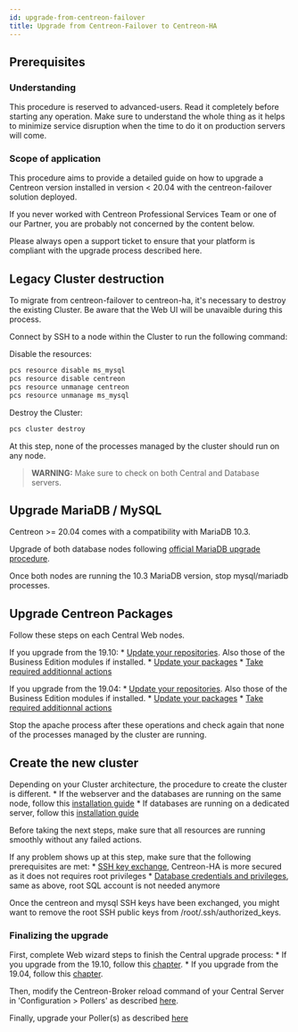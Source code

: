 ```yaml
---
id: upgrade-from-centreon-failover
title: Upgrade from Centreon-Failover to Centreon-HA
---
```


## Prerequisites

### Understanding

This procedure is reserved to advanced-users. Read it completely before starting any operation. 
Make sure to understand the whole thing as it helps to minimize service disruption when 
the time to do it on production servers will come.

### Scope of application

This procedure aims to provide a detailed guide on how to upgrade a Centreon version installed in version < 20.04 with 
the centreon-failover solution deployed. 

If you never worked with Centreon Professional Services Team or one of our Partner, you are probably not concerned by the content 
below.

Please always open a support ticket to ensure that your platform is compliant with the upgrade process described here.

## Legacy Cluster destruction

To migrate from centreon-failover to centreon-ha, it's necessary to destroy the existing Cluster. Be aware that the 
Web UI will be unavaible during this process.

Connect by SSH to a node within the Cluster to run the following command:

Disable the resources: 

```bash
pcs resource disable ms_mysql
pcs resource disable centreon
pcs resource unmanage centreon
pcs resource unmanage ms_mysql
```

Destroy the Cluster: 

```bash
pcs cluster destroy
```

At this step, none of the processes managed by the cluster should run on any node.

> **WARNING:** Make sure to check on both Central and Database servers. 

## Upgrade MariaDB / MySQL

Centreon >= 20.04 comes with a compatibility with MariaDB 10.3.

Upgrade of both database nodes following [official MariaDB upgrade procedure](../upgrade/upgrade-from-19-10.html#upgrade-mariadb-server). 

Once both nodes are running the 10.3 MariaDB version, stop mysql/mariadb processes. 

## Upgrade Centreon Packages 

Follow these steps on each Central Web nodes.

If you upgrade from the 19.10: 
    * [Update your repositories](../upgrade/upgrade-from-19-10.html#update-the-centreon-repository). Also those of the Business Edition modules if installed.
    * [Update your packages](../upgrade/upgrade-from-19-10.html#upgrade-the-centreon-solution)
    * [Take required additionnal actions](../upgrade/upgrade-from-19-10.html#additional-actions)

If you upgrade from the 19.04: 
    * [Update your repositories](../upgrade/upgrade-from-19-04.html#update-the-centreon-repository). Also those of the Business Edition modules if installed.
    * [Update your packages](../upgrade/upgrade-from-19-04.html#upgrade-the-centreon-solution)
    * [Take required additionnal actions](../upgrade/upgrade-from-19-04.html#additional-actions)

Stop the apache process after these operations and check again that none of the 
processes managed by the cluster are running.

## Create the new cluster

Depending on your Cluster architecture, the procedure to create the cluster is different. 
    * If the webserver and the databases are running on the same node, follow this [installation guide](../installation-2-nodes.html#setting-up-the-centreon-cluster)
    * If databases are running on a dedicated server, follow this [installation guide](../installation-4-nodes.html#setting-up-the-centreon-cluster)

Before taking the next steps, make sure that all resources are running smoothly without any failed actions.

If any problem shows up at this step, make sure that the following prerequisites are met: 
    * [SSH key exchange](../installation-2-nodes.html#ssh-keys-exchange), Centreon-HA is more secured as it does not requires root privileges
    * [Database credentials and privileges](../installation-2-nodes.html#creating-the-centreon-mariadb-account), same as above, root SQL account is not needed anymore  

Once the centreon and mysql SSH keys have been exchanged, you might want to remove the root SSH public keys from /root/.ssh/authorized_keys.

### Finalizing the upgrade

First, complete Web wizard steps to finish the Central upgrade process:
    * If you upgrade from the 19.10, follow this [chapter](../upgrade/upgrade-from-19-10.html#finalizing-the-upgrade).
    * If you upgrade from the 19.04, follow this [chapter](../upgrade/upgrade-from-19-04.html#finalizing-the-upgrade).

Then, modify the Centreon-Broker reload command of your Central Server in 'Configuration > Pollers' as described [here](../installation-2-nodes.html#customizing-poller-reload-command).

Finally, upgrade your Poller(s) as described [here](../upgrade/upgrade-from-19-04.html#upgrade-the-poller)